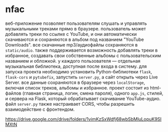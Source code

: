# nfac
веб-приложение позволяет пользователям слушать и управлять музыкальными треками прямо в браузере. пользователь может добавлять треки по ссылке с YouTube, и они автоматически скачиваются и сохраняются в альбом под названием "YouTube Downloads". все скачанные mp3/аудиофайлы сохраняются в `static/audio`. также поддерживается возможность добавлять треки в избранное, создавать свои собственные альбомы с пользовательским названием и обложкой. у каждого пользователя — отдельная музыкальная библиотека, доступная после входа в систему. для запуска проекта необходимо установить Python-библиотеки `flask`, `flask-cors` и `pytubefix`, запустить `server.py`, а сайт открыть через Live Server.
все данные сохраняются в браузере через `localStorage`, включая список треков, альбомы и избранное. проект состоит из html-файлов (главная страница, логин, смена пароля), одного `app.js`, стилей, и сервера на Flask, который обрабатывает скачивание YouTube-аудио. файл `server.py` также настраивает CORS, чтобы разрешить взаимодействие с фронтендом. 

https://drive.google.com/drive/folders/1vimKzSxWdfj68wbSbMluLopuK9SIMXtN
